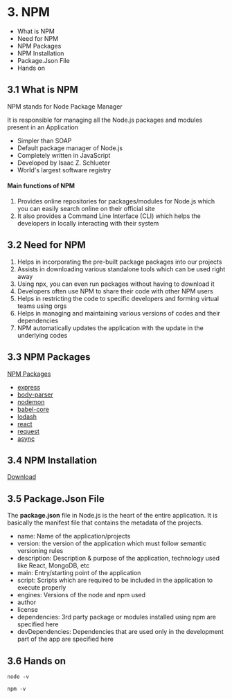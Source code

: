 # 3. NPM
* What is NPM
* Need for NPM
* NPM Packages
* NPM Installation
* Package.Json File
* Hands on

## 3.1 What is NPM
NPM stands for Node Package Manager

It is responsible for managing all the Node.js packages and modules present in an Application

* Simpler than SOAP
* Default package manager of Node.js
* Completely written in JavaScript
* Developed by Isaac Z. Schlueter
* World's largest software registry

#### Main functions of NPM
1. Provides online repositories for packages/modules for Node.js which you can easily search online on their official site
2. It also provides a Command Line Interface (CLI) which helps the developers in locally interacting with their system

## 3.2 Need for NPM
1. Helps in incorporating the pre-built package packages into our projects
2. Assists in downloading various standalone tools which can be used right away
3. Using npx, you can even run packages without having to download it
4. Developers often use NPM to share their code with other NPM users
5. Helps in restricting the code to specific developers and forming virtual teams using orgs
6. Helps in managing and maintaining various versions of codes and their dependencies
7. NPM automatically updates the application with the update in the underlying codes


## 3.3 NPM Packages
[NPM Packages](https://www.npmjs.com/)

* [express](https://www.npmjs.com/package/express)
* [body-parser](https://www.npmjs.com/package/body-parser)
* [nodemon](https://www.npmjs.com/package/nodemon)
* [babel-core](https://www.npmjs.com/package/babel-core)
* [lodash](https://www.npmjs.com/package/lodash)
* [react](https://www.npmjs.com/package/react)
* [request](https://www.npmjs.com/package/request)
* [async](https://www.npmjs.com/package/async)

## 3.4 NPM Installation
[Download](https://nodejs.org/en/download)


## 3.5 Package.Json File
The **package.json** file in Node.js is the heart of the entire application. It is basically the manifest file that contains the metadata of the projects.

* name: Name of the application/projects
* version: the version of the application which must follow semantic versioning rules
* description: Description & purpose of the application, technology used like React, MongoDB, etc
* main: Entry/starting point of the application
* script: Scripts which are required to be included in the application to execute properly
* engines: Versions of the node and npm used
* author
* license
* dependencies: 3rd party package or modules installed using npm are specified here
* devDependencies: Dependencies that are used only in the development part of the app are specified here

## 3.6 Hands on
```node -v```

```npm -v```






